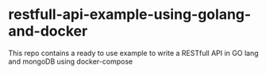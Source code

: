 # restfull-api-example-using-golang-and-docker
This repo contains a ready to use example to write a RESTfull API in GO lang and mongoDB using docker-compose
